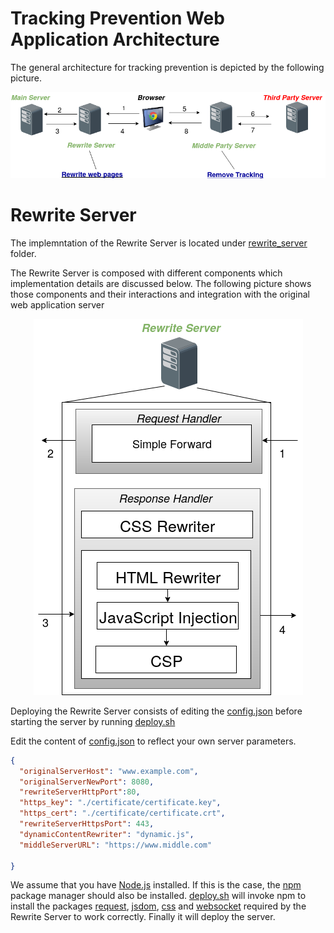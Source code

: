 # Tracking Prevention Web Application Architecture
 The general architecture for tracking prevention is depicted by the following picture. 
 <p align="center">
  <img src="images/narchitecture-2.png?raw=true" alt="Tracking Prevention Web Application Architecture"/>
</p>

# Rewrite Server
The implemntation of the Rewrite Server is located under [rewrite_server](rewrite_server) folder.

The Rewrite Server is composed with different components which implementation details are discussed below. The following picture shows those components and their interactions and integration with the original web application server

<p align="center">
  <img src="images/rewrite.png?raw=true" alt="Rewrite Server"/>
</p>

Deploying the Rewrite Server consists of editing the [config.json](config.json) before starting the server by running [deploy.sh](deploy.sh)

Edit the content of [config.json](config.json) to reflect your own server parameters.
```json 
{
  "originalServerHost": "www.example.com",
  "originalServerNewPort": 8080,
  "rewriteServerHttpPort":80,
  "https_key": "./certificate/certificate.key",
  "https_cert": "./certificate/certificate.crt",
  "rewriteServerHttpsPort": 443,
  "dynamicContentRewriter": "dynamic.js",
  "middleServerURL": "https://www.middle.com"

}
```

We assume that you have [Node.js](https://nodejs.org) installed. If this is the case, the [npm](https://www.npmjs.com) package manager should also be installed. [deploy.sh](deploy.sh) will invoke npm to install the packages [request](https://www.npmjs.com/package/request), [jsdom](https://www.npmjs.com/package/jsdom), [css](https://www.npmjs.com/package/css) and [websocket](https://www.npmjs.com/package/websocket) required by the Rewrite Server to work correctly. Finally it will deploy the server.
